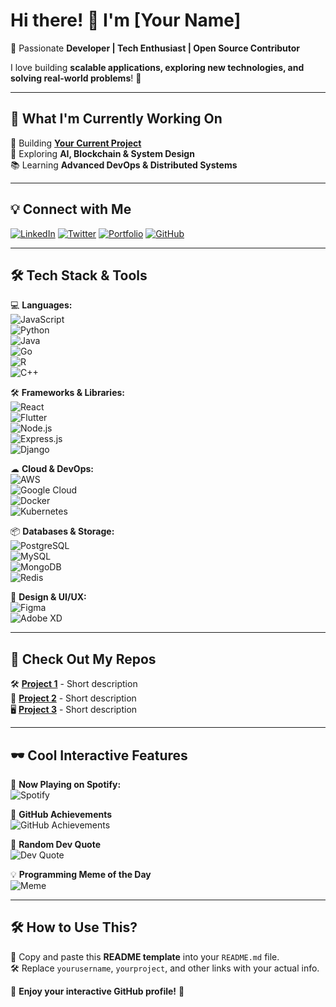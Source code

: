 # Hi there! 👋 I'm [Your Name]  

🚀 Passionate **Developer | Tech Enthusiast | Open Source Contributor**  

I love building **scalable applications, exploring new technologies, and solving real-world problems**! 🎯  

---

## 🌟 **What I'm Currently Working On**
🔨 Building **[Your Current Project](Your_Project_Link)**  
🎯 Exploring **AI, Blockchain & System Design**  
📚 Learning **Advanced DevOps & Distributed Systems**  

---

## 💡 **Connect with Me**  
[![LinkedIn](https://img.shields.io/badge/-LinkedIn-0A66C2?style=flat&logo=linkedin&logoColor=white)](https://linkedin.com/in/yourusername)
[![Twitter](https://img.shields.io/badge/-Twitter-1DA1F2?style=flat&logo=twitter&logoColor=white)](https://twitter.com/yourusername)
[![Portfolio](https://img.shields.io/badge/-Portfolio-000?style=flat&logo=react&logoColor=white)](https://yourportfolio.com)
[![GitHub](https://img.shields.io/badge/-GitHub-181717?style=flat&logo=github&logoColor=white)](https://github.com/yourusername)

---

## 🛠️ **Tech Stack & Tools**
💻 **Languages:**  
![JavaScript](https://img.shields.io/badge/-JavaScript-F7DF1E?style=flat&logo=javascript&logoColor=black)  
![Python](https://img.shields.io/badge/-Python-3776AB?style=flat&logo=python&logoColor=white)  
![Java](https://img.shields.io/badge/-Java-007396?style=flat&logo=java&logoColor=white)  
![Go](https://img.shields.io/badge/-Go-00ADD8?style=flat&logo=go&logoColor=white)  
![R](https://img.shields.io/badge/-R-276DC3?style=flat&logo=r&logoColor=white)  
![C++](https://img.shields.io/badge/-C++-00599C?style=flat&logo=cplusplus&logoColor=white)  

🛠 **Frameworks & Libraries:**  
![React](https://img.shields.io/badge/-React-61DAFB?style=flat&logo=react&logoColor=black)  
![Flutter](https://img.shields.io/badge/-Flutter-02569B?style=flat&logo=flutter&logoColor=white)  
![Node.js](https://img.shields.io/badge/-Node.js-339933?style=flat&logo=nodedotjs&logoColor=white)  
![Express.js](https://img.shields.io/badge/-Express.js-000000?style=flat&logo=express&logoColor=white)  
![Django](https://img.shields.io/badge/-Django-092E20?style=flat&logo=django&logoColor=white)  

☁ **Cloud & DevOps:**  
![AWS](https://img.shields.io/badge/-AWS-232F3E?style=flat&logo=amazonaws&logoColor=white)  
![Google Cloud](https://img.shields.io/badge/-Google%20Cloud-4285F4?style=flat&logo=googlecloud&logoColor=white)  
![Docker](https://img.shields.io/badge/-Docker-2496ED?style=flat&logo=docker&logoColor=white)  
![Kubernetes](https://img.shields.io/badge/-Kubernetes-326CE5?style=flat&logo=kubernetes&logoColor=white)  

📦 **Databases & Storage:**  
![PostgreSQL](https://img.shields.io/badge/-PostgreSQL-4169E1?style=flat&logo=postgresql&logoColor=white)  
![MySQL](https://img.shields.io/badge/-MySQL-4479A1?style=flat&logo=mysql&logoColor=white)  
![MongoDB](https://img.shields.io/badge/-MongoDB-47A248?style=flat&logo=mongodb&logoColor=white)  
![Redis](https://img.shields.io/badge/-Redis-DC382D?style=flat&logo=redis&logoColor=white)  

🎨 **Design & UI/UX:**  
![Figma](https://img.shields.io/badge/-Figma-F24E1E?style=flat&logo=figma&logoColor=white)  
![Adobe XD](https://img.shields.io/badge/-Adobe%20XD-FF61F6?style=flat&logo=adobexd&logoColor=white)  

---

## 🎯 **Check Out My Repos**
🛠️ **[Project 1](Project_Link)** - Short description  
📱 **[Project 2](Project_Link)** - Short description  
🖥️ **[Project 3](Project_Link)** - Short description  

---

## 🕶️ **Cool Interactive Features**
🎵 **Now Playing on Spotify:**  
![Spotify](https://spotify-github-profile.vercel.app/api/view?uid=your_spotify_id&cover_image=true&theme=novatorem)  

🎯 **GitHub Achievements**  
![GitHub Achievements](https://github-profile-trophy.vercel.app/?username=yourusername&theme=radical&no-frame=true&margin-w=5)  

📌 **Random Dev Quote**  
![Dev Quote](https://quotes-github-readme.vercel.app/api?type=horizontal&theme=dark)  

💡 **Programming Meme of the Day**  
![Meme](https://random-memer.herokuapp.com/)  

---

## 🛠 **How to Use This?**
📌 Copy and paste this **README template** into your `README.md` file.  
🛠 Replace `yourusername`, `yourproject`, and other links with your actual info.  

🚀 **Enjoy your interactive GitHub profile!** 🎯
